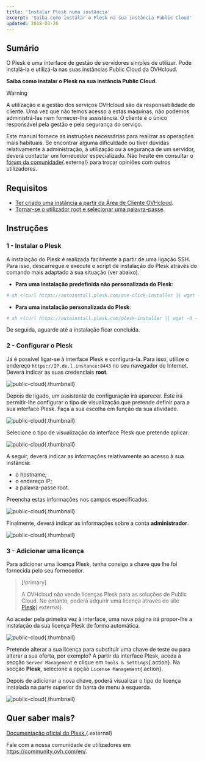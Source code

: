 ```yaml
---
title: 'Instalar Plesk numa instância'
excerpt: 'Saiba como instalar o Plesk na sua instância Public Cloud'
updated: 2018-03-26
---
```


## Sumário

O Plesk é uma interface de gestão de servidores simples de utilizar. Pode instalá-la e utilizá-la nas suas instâncias Public Cloud da OVHcloud.

**Saiba como instalar o Plesk na sua instância Public Cloud.** 

> [!warning]
> 
> A utilização e a gestão dos serviços OVHcloud são da responsabilidade do cliente. Uma vez que não temos acesso a estas máquinas, não podemos administrá-las nem fornecer-lhe assistência. O cliente é o único responsável pela gestão e pela segurança do serviço.
>
> Este manual fornece as instruções necessárias para realizar as operações mais habituais. Se encontrar alguma dificuldade ou tiver dúvidas relativamente à administração, à utilização ou à segurança de um servidor, deverá contactar um fornecedor especializado. Não hesite em consultar o [fórum da comunidade](https://community.ovh.com/en/){.external} para trocar opiniões com outros utilizadores.
>

## Requisitos

- [Ter criado uma instância a partir da Área de Cliente OVHcloud](/pages/public_cloud/compute/public-cloud-first-steps#3o-passo-criacao-de-uma-instancia).
- [Tornar-se o utilizador root e selecionar uma palavra-passe](/pages/public_cloud/compute/become_root_and_change_password).

## Instruções

### 1 - Instalar o Plesk

A instalação do Plesk é realizada facilmente a partir de uma ligação SSH. Para isso, descarregue e execute o script de instalação do Plesk através do comando mais adaptado à sua situação (ver abaixo).

- **Para uma instalação predefinida não personalizada do Plesk**:

```bash
# sh <(curl https://autoinstall.plesk.com/one-click-installer || wget -O - https://autoinstall.plesk.com/one-click-installer)
```

- **Para uma instalação personalizada do Plesk**:

```bash
# sh <(curl https://autoinstall.plesk.com/plesk-installer || wget -O - https://autoinstall.plesk.com/plesk-installer)
```

De seguida, aguarde até a instalação ficar concluída. 

### 2 - Configurar o Plesk

Já é possível ligar-se à interface Plesk e configurá-la. Para isso, utilize o endereço `https://IP.de.l.instance:8443` no seu navegador de Internet. Deverá indicar as suas credenciais **root**.

![public-cloud](images/3301.png){.thumbnail}

Depois de ligado, um assistente de configuração irá aparecer. Este irá permitir-lhe configurar o tipo de visualização que pretende definir para a sua interface Plesk. Faça a sua escolha em função da sua atividade.

![public-cloud](images/3302.png){.thumbnail}

Selecione o tipo de visualização da interface Plesk que pretende aplicar.

![public-cloud](images/3303.png){.thumbnail}

A seguir, deverá indicar as informações relativamente ao acesso à sua instância:

- o hostname;
- o endereço IP;
- a palavra-passe root.

Preencha estas informações nos campos especificados.

![public-cloud](images/3304.png){.thumbnail}

Finalmente, deverá indicar as informações sobre a conta **administrador**.

![public-cloud](images/3305.png){.thumbnail}

### 3 - Adicionar uma licença

Para adicionar uma licença Plesk, tenha consigo a chave que lhe foi fornecida pelo seu fornecedor.

> [!primary]
>
> A OVHcloud não vende licenças Plesk para as soluções de Public Cloud. No entanto, poderá adquirir uma licença através do site [Plesk](https://www.plesk.com/){.external}.
> 

Ao aceder pela primeira vez à interface, uma nova página irá propor-lhe a instalação da sua licença Plesk de forma automática.

![public-cloud](images/3306-2.png){.thumbnail}

Pretende alterar a sua licença para substituir uma chave de teste ou para alterar a sua oferta, por exemplo? A partir da interface Plesk, aceda à secção `Server Management` e clique em `Tools & Settings`{.action}. Na secção **Plesk**, selecione a opção `License Management`{.action}.

Depois de adicionar a nova chave, poderá visualizar o tipo de licença instalada na parte superior da barra de menu à esquerda.

![public-cloud](images/3322-2.png){.thumbnail}

## Quer saber mais?

[Documentação oficial do Plesk.](https://docs.plesk.com/en-US/onyx/){.external}

Fale com a nossa comunidade de utilizadores em <https://community.ovh.com/en/>.